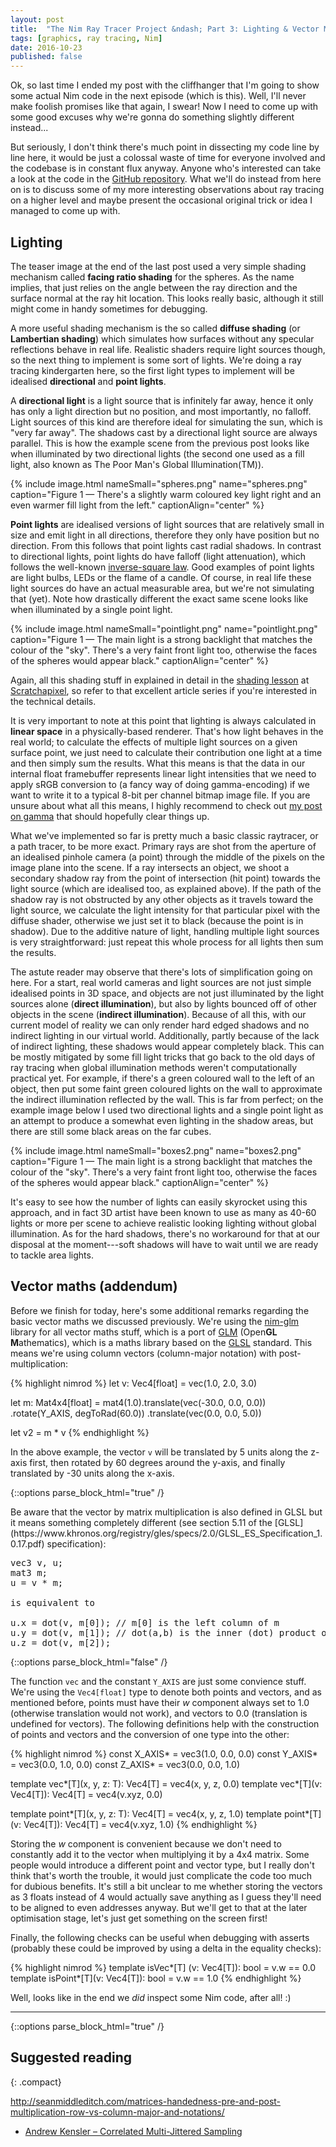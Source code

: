 ```yaml
---
layout: post
title:  "The Nim Ray Tracer Project &ndash; Part 3: Lighting & Vector Maths"
tags: [graphics, ray tracing, Nim]
date: 2016-10-23
published: false
---
```


Ok, so last time I ended my post with the cliffhanger that I'm going to show
some actual Nim code in the next episode (which is this). Well, I'll never
make foolish promises like that again, I swear! Now I need to come up with
some good excuses why we're gonna do something slightly different instead...

But seriously, I don't think there's much point in dissecting my code line by
line here, it would be just a colossal waste of time for everyone involved and
the codebase is in constant flux anyway. Anyone who's interested can take
a look at the code in the [GitHub
repository](https://github.com/johnnovak/nim-raytracer). What we'll do instead
from here on is to discuss some of my more interesting observations about ray
tracing on a higher level and maybe present the occasional original trick or
idea I managed to come up with.

## Lighting

The teaser image at the end of the last post used a very simple shading
mechanism called **facing ratio shading** for the spheres. As the name
implies, that just relies on the angle between the ray direction and the
surface normal at the ray hit location. This looks really basic, although it
still might come in handy sometimes for debugging.

A more useful shading mechanism is the so called **diffuse shading** (or
**Lambertian shading**) which simulates how surfaces without any specular
reflections behave in real life. Realistic shaders require light sources
though, so the next thing to implement is some sort of lights. We're doing
a ray tracing kindergarten here, so the first light types to implement will be
idealised **directional** and **point lights**.

A **directional light** is a light source that is infinitely far away, hence
it only has only a light direction but no position, and most importantly, no
falloff. Light sources of this kind are therefore ideal for simulating the
sun, which is "very far away". The shadows cast by a directional light source
are always parallel. This is how the example scene from the previous post
looks like when illuminated by two directional lights (the second one used as
a fill light, also known as The Poor Man's Global Illumination(TM)).

{% include image.html nameSmall="spheres.png" name="spheres.png" caption="Figure 1 &mdash; There's a slightly warm coloured key light right and an even warmer fill light from the left." captionAlign="center" %}

**Point lights** are idealised versions of light sources that are relatively
small in size and emit light in all directions, therefore they only have
position but no direction. From this follows that point lights cast
radial shadows. In contrast to directional lights, point lights do have
falloff (light attenuation), which follows the well-known [inverse-square
law](https://en.wikipedia.org/wiki/Inverse-square_law). Good examples of point
lights are light bulbs, LEDs or the flame of a candle.  Of course, in
real life these light sources do have an actual measurable area, but we're not
simulating that (yet). Note how drastically different the exact same scene
looks like when illuminated by a single point light.

{% include image.html nameSmall="pointlight.png" name="pointlight.png" caption="Figure 1 &mdash; The main light is a strong backlight that matches the colour of the &quot;sky&quot;. There's a very faint front light too, otherwise the faces of the spheres would appear black." captionAlign="center" %}

Again, all this shading stuff in explained in detail in the
[shading
lesson](http://www.scratchapixel.com/lessons/3d-basic-rendering/introduction-to-shading)
at [Scratchapixel](http://www.scratchapixel.com/), so refer to that excellent
article series if you're interested in the technical details.

It is very important to note at this point that lighting is always calculated
in **linear space** in a physically-based renderer. That's how light behaves
in the real world; to calculate the effects of multiple light sources on
a given surface point, we just need to calculate their contribution one light
at a time and then simply sum the results. What this means is that the data in
our internal float framebuffer represents linear light intensities that we
need to apply sRGB conversion to (a fancy way of doing gamma-encoding) if we
want to write it to a typical 8-bit per channel bitmap image file. If you are
unsure about what all this means, I highly recommend to check out [my post on
gamma](/2016/09/21/what-every-coder-should-know-about-gamma/) that should
hopefully clear things up.

What we've implemented so far is pretty much a basic classic raytracer, or
a path tracer, to be more exact. Primary rays are shot from the aperture of an
idealised pinhole camera (a point) through the middle of the pixels on the
image plane into the scene. If a ray intersects an object, we shoot
a secondary shadow ray from the point of intersection (hit point) towards the
light source (which are idealised too, as explained above). If the path of the
shadow ray is not obstructed by any other objects as it travels toward the
light source, we calculate the light intensity for that particular pixel with
the diffuse shader, otherwise we just set it to black (because the point is in
shadow). Due to the additive nature of light, handling multiple light sources
is very straightforward: just repeat this whole process for all lights then
sum the results.

The astute reader may observe that there's lots of simplification going on
here. For a start, real world cameras and light sources are not just simple
idealised points in 3D space, and objects are not just illuminated by the
light sources alone (**direct illumination**), but also by lights bounced off
of other objects in the scene (**indirect illumination**). Because of all
this, with our current model of reality we can only render hard edged shadows
and no indirect lighting in our virtual world. Additionally, partly because of
the lack of indirect lighting, these shadows would appear completely black.
This can be mostly mitigated by some fill light tricks that go back to the old
days of ray tracing when global illumination methods weren't computationally
practical yet. For example, if there's a green coloured wall to the left of an
object, then put some faint green coloured lights on the wall to approximate
the indirect illumination reflected by the wall. This is far from perfect; on
the example image below I used two directional lights and a single point light
as an attempt to produce a somewhat even lighting in the shadow areas, but
there are still some black areas on the far cubes.

{% include image.html nameSmall="boxes2.png" name="boxes2.png" caption="Figure 1 &mdash; The main light is a strong backlight that matches the colour of the &quot;sky&quot;. There's a very faint front light too, otherwise the faces of the spheres would appear black." captionAlign="center" %}

It's easy to see how the number of lights can easily skyrocket using this
approach, and in fact 3D artist have been known to use as many as 40-60 lights
or more per scene to achieve realistic looking lighting without global
illumination. As for the hard shadows, there's no workaround for that at our
disposal at the moment---soft shadows will have to wait until we are ready to
tackle area lights.

## Vector maths (addendum)

Before we finish for today, here's some additional remarks regarding the basic
vector maths we discussed previously. We're using the
[nim-glm](https://github.com/stavenko/nim-glm) library for all vector maths
stuff, which is a port of [GLM](http://glm.g-truc.net/0.9.8/index.html)
(Open**GL** **M**athematics), which is a maths library based on the
[GLSL](https://www.opengl.org/documentation/glsl/) standard. This means we're
using column vectors (column-major notation) with post-multiplication:

{% highlight nimrod %}
let v: Vec4[float] = vec(1.0, 2.0, 3.0)

let m: Mat4x4[float] = mat4(1.0).translate(vec(-30.0, 0.0, 0.0))
                                .rotate(Y_AXIS, degToRad(60.0))
                                .translate(vec(0.0, 0.0, 5.0))

let v2 = m * v
{% endhighlight %}

In the above example, the vector `v` will be translated by 5 units along the
z-axis first, then rotated by 60 degrees around the y-axis, and finally
translated by -30 units along the x-axis.

{::options parse_block_html="true" /}
<section class="warning">
Be aware that the vector by matrix multiplication is also defined in GLSL but
it means something completely different (see section 5.11 of the
[GLSL](https://www.khronos.org/registry/gles/specs/2.0/GLSL_ES_Specification_1.0.17.pdf)
specification):

<pre>
vec3 v, u;
mat3 m;
u = v * m;

is equivalent to

u.x = dot(v, m[0]); // m[0] is the left column of m
u.y = dot(v, m[1]); // dot(a,b) is the inner (dot) product of a and b
u.z = dot(v, m[2]);
</pre>
</section>
{::options parse_block_html="false" /}

The function `vec` and the constant `Y_AXIS` are just some convience stuff.
We're using the `Vec4[float]` type to denote both points and vectors, and as
mentioned before, points must have their *w* component always set to 1.0
(otherwise translation would not work), and vectors to 0.0 (translation is
undefined for vectors). The following definitions help with the construction
of points and vectors and the conversion of one type into the other:

{% highlight nimrod %}
const X_AXIS* = vec3(1.0, 0.0, 0.0)
const Y_AXIS* = vec3(0.0, 1.0, 0.0)
const Z_AXIS* = vec3(0.0, 0.0, 1.0)

template vec*[T](x, y, z: T): Vec4[T] = vec4(x, y, z, 0.0)
template vec*[T](v: Vec4[T]): Vec4[T] = vec4(v.xyz, 0.0)

template point*[T](x, y, z: T): Vec4[T] = vec4(x, y, z, 1.0)
template point*[T](v: Vec4[T]): Vec4[T] = vec4(v.xyz, 1.0)
{% endhighlight %}

Storing the *w* component is convenient because we don't need to constantly
add it to the vector when multiplying it by a 4x4 matrix. Some people would
introduce a different point and vector type, but I really don't think that's
worth the trouble, it would just complicate the code too much for dubious
benefits. It's still a bit unclear to me whether storing the vectors as
3 floats instead of 4 would actually save anything as I guess they'll need to
be aligned to even addresses anyway. But we'll get to that at the later
optimisation stage, let's just get something on the screen first!

Finally, the following checks can be useful when debugging with asserts
(probably these could be improved by using a delta in the equality checks):

{% highlight nimrod %}
template isVec*[T]  (v: Vec4[T]): bool = v.w == 0.0
template isPoint*[T](v: Vec4[T]): bool = v.w == 1.0
{% endhighlight %}

Well, looks like in the end we *did* inspect some Nim code, after all! :)

- - -

{::options parse_block_html="true" /}
<section class="links">

## Suggested reading

{: .compact}

http://seanmiddleditch.com/matrices-handedness-pre-and-post-multiplication-row-vs-column-major-and-notations/

* [Andrew Kensler &ndash; Correlated Multi-Jittered Sampling](http://graphics.pixar.com/library/MultiJitteredSampling/paper.pdf)

</section>
